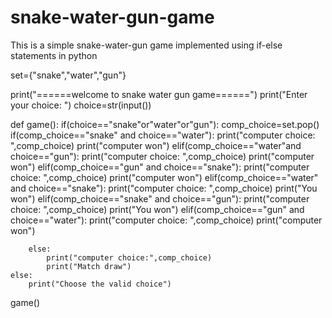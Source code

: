 # snake-water-gun-game
This is a simple snake-water-gun game implemented using if-else statements in python

set={"snake","water","gun"}

print("======welcome to snake water gun game======")
print("Enter your choice: ")
choice=str(input())

def game():
    if(choice=="snake"or"water"or"gun"):
        comp_choice=set.pop()
        if(comp_choice=="snake" and choice=="water"):
            print("computer choice: ",comp_choice)
            print("computer won")
        elif(comp_choice=="water"and choice=="gun"):
            print("computer choice: ",comp_choice)
            print("computer won")
        elif(comp_choice=="gun" and choice=="snake"):
            print("computer choice: ",comp_choice)
            print("computer won")
        elif(comp_choice=="water" and choice=="snake"):
            print("computer choice: ",comp_choice)
            print("You won")
        elif(comp_choice=="snake" and choice=="gun"):
            print("computer choice: ",comp_choice)
            print("You won")
        elif(comp_choice=="gun" and choice=="water"):
            print("computer choice: ",comp_choice)
            print("computer won")

        else:
            print("computer choice:",comp_choice)
            print("Match draw")
    else:
        print("Choose the valid choice")

game()
        

